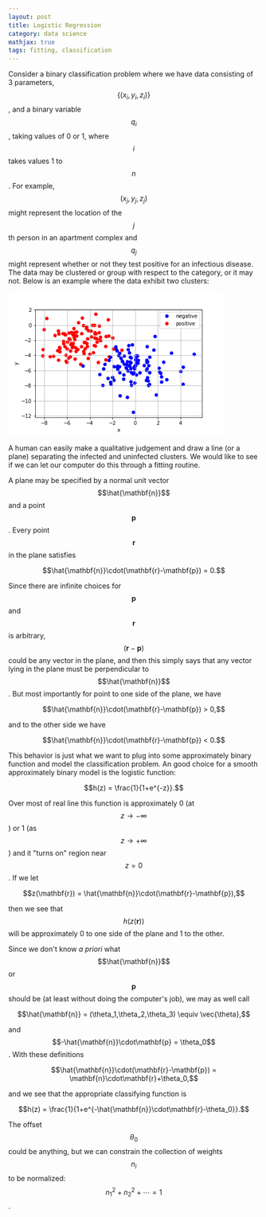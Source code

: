 ```yaml
---
layout: post
title: Logistic Regression
category: data science
mathjax: true
tags: fitting, classification
---
```


Consider a binary classification problem where we have data consisting of 3 parameters, $$\{(x_i,y_i,z_i)\}$$, and a binary variable $$q_i$$, taking values of 0 or 1, where $$i$$ takes values 1 to $$n$$. For example, $$(x_j,y_j,z_j)$$ might represent the location of the $$j$$th person in an apartment complex and $$q_j$$ might represent whether or not they test positive for an infectious disease. The data may be clustered or group with respect to the category, or it may not. Below is an example where the data exhibit two clusters:

![2D classification data](/assets/images/2d-category.png)

A human can easily make a qualitative judgement and draw a line (or a plane) separating the infected and uninfected clusters. We would like to see if we can let our computer do this through a fitting routine.

A plane may be specified by a normal unit vector $$\hat{\mathbf{n}}$$ and a point $$\mathbf{p}$$. Every point $$\mathbf{r}$$ in the plane satisfies

$$\hat{\mathbf{n}}\cdot(\mathbf{r}-\mathbf{p}) = 0.$$

Since there are infinite choices for $$\mathbf{p}$$ and $$\mathbf{r}$$ is arbitrary, $$(\mathbf{r}-\mathbf{p})$$ could be any vector in the plane, and then this simply says that any vector lying in the plane must be perpendicular to $$\hat{\mathbf{n}}$$. But most importantly for point to one side of the plane, we have

$$\hat{\mathbf{n}}\cdot(\mathbf{r}-\mathbf{p}) > 0,$$

and to the other side we have

$$\hat{\mathbf{n}}\cdot(\mathbf{r}-\mathbf{p}) < 0.$$

This behavior is just what we want to plug into some approximately binary function and model the classification problem. An good choice for a smooth approximately binary model is the logistic function:

$$h(z) = \frac{1}{1+e^{-z}}.$$

Over most of real line this function is approximately 0 (at $$z\to -\infty$$) or 1 (as $$z\to + \infty$$) and it "turns on" region near $$z=0$$. If we let

$$z(\mathbf{r}) = \hat{\mathbf{n}}\cdot(\mathbf{r}-\mathbf{p}),$$

then we see that $$h(z(\mathbf{r}))$$ will be approximately 0 to one side of the plane and 1 to the other.

Since we don't know *a priori* what $$\hat{\mathbf{n}}$$ or $$\mathbf{p}$$ should be (at least without doing the computer's job), we may as well call

$$\hat{\mathbf{n}} = (\theta_1,\theta_2,\theta_3) \equiv \vec{\theta},$$

and $$-\hat{\mathbf{n}}\cdot\mathbf{p} = \theta_0$$. With these definitions

$$\hat{\mathbf{n}}\cdot(\mathbf{r}-\mathbf{p}) = \mathbf{n}\cdot\mathbf{r}+\theta_0,$$

and we see that the appropriate classifying function is

$$h(z) = \frac{1}{1+e^{-\hat{\mathbf{n}}\cdot\mathbf{r}-\theta_0}}.$$

The offset $$\theta_0$$ could be anything, but we can constrain the collection of weights $$n_i$$ to be normalized: $$n_1^2+n_2^2+\cdots = 1$$.
